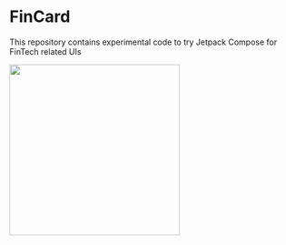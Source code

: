 # FinCard
This repository contains experimental code to try Jetpack Compose for FinTech related UIs

<img src="https://github.com/silwar/FinCard/assets/1553815/77eed850-8e74-4266-b4a3-b7c8ee908b8c" width="300"/>


